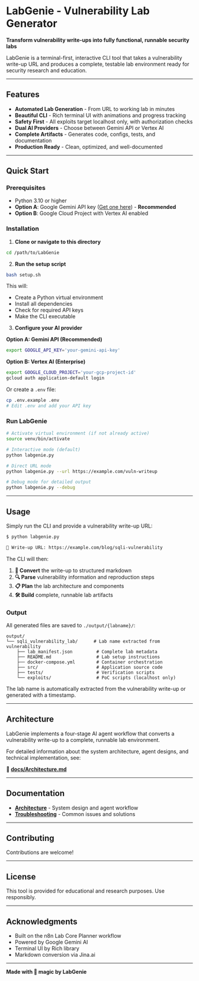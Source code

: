 # LabGenie - Vulnerability Lab Generator

**Transform vulnerability write-ups into fully functional, runnable security labs**

LabGenie is a terminal-first, interactive CLI tool that takes a vulnerability write-up URL and produces a complete, testable lab environment ready for security research and education.

---

## Features

- **Automated Lab Generation** - From URL to working lab in minutes
- **Beautiful CLI** - Rich terminal UI with animations and progress tracking
- **Safety First** - All exploits target localhost only, with authorization checks
- **Dual AI Providers** - Choose between Gemini API or Vertex AI
- **Complete Artifacts** - Generates code, configs, tests, and documentation
- **Production Ready** - Clean, optimized, and well-documented

---

## Quick Start

### Prerequisites

- Python 3.10 or higher
- **Option A**: Google Gemini API key ([Get one here](https://makersuite.google.com/app/apikey)) - **Recommended**
- **Option B**: Google Cloud Project with Vertex AI enabled

### Installation

1. **Clone or navigate to this directory**

```bash
cd /path/to/LabGenie
```

2. **Run the setup script**

```bash
bash setup.sh
```

This will:
- Create a Python virtual environment
- Install all dependencies
- Check for required API keys
- Make the CLI executable

3. **Configure your AI provider**

**Option A: Gemini API (Recommended)**
```bash
export GOOGLE_API_KEY='your-gemini-api-key'
```

**Option B: Vertex AI (Enterprise)**
```bash
export GOOGLE_CLOUD_PROJECT='your-gcp-project-id'
gcloud auth application-default login
```

Or create a `.env` file:
```bash
cp .env.example .env
# Edit .env and add your API key
```

### Run LabGenie

```bash
# Activate virtual environment (if not already active)
source venv/bin/activate

# Interactive mode (default)
python labgenie.py

# Direct URL mode
python labgenie.py --url https://example.com/vuln-writeup

# Debug mode for detailed output
python labgenie.py --debug
```

---

## Usage

Simply run the CLI and provide a vulnerability write-up URL:

```bash
$ python labgenie.py

🔗 Write-up URL: https://example.com/blog/sqli-vulnerability
```

The CLI will then:

1. **🔮 Convert** the write-up to structured markdown
2. **🔍 Parse** vulnerability information and reproduction steps  
3. **📋 Plan** the lab architecture and components
4. **🛠️ Build** complete, runnable lab artifacts

### Output

All generated files are saved to `./output/{labname}/`:

```
output/
└── sqli_vulnerability_lab/      # Lab name extracted from vulnerability
    ├── lab_manifest.json         # Complete lab metadata
    ├── README.md                 # Lab setup instructions
    ├── docker-compose.yml        # Container orchestration
    ├── src/                      # Application source code
    ├── tests/                    # Verification scripts
    └── exploits/                 # PoC scripts (localhost only)
```

The lab name is automatically extracted from the vulnerability write-up or generated with a timestamp.

---

## Architecture

LabGenie implements a four-stage AI agent workflow that converts a vulnerability write-up to a complete, runnable lab environment.

For detailed information about the system architecture, agent designs, and technical implementation, see:

**📖 [docs/Architecture.md](docs/Architecture.md)**

---

## Documentation

- **[Architecture](docs/Architecture.md)** - System design and agent workflow
- **[Troubleshooting](docs/Troubleshooting.md)** - Common issues and solutions

---

## Contributing

Contributions are welcome!

---

## License

This tool is provided for educational and research purposes. Use responsibly.

---

## Acknowledgments

- Built on the n8n Lab Core Planner workflow
- Powered by Google Gemini AI
- Terminal UI by Rich library
- Markdown conversion via Jina.ai

---

**Made with 🧞 magic by LabGenie**
